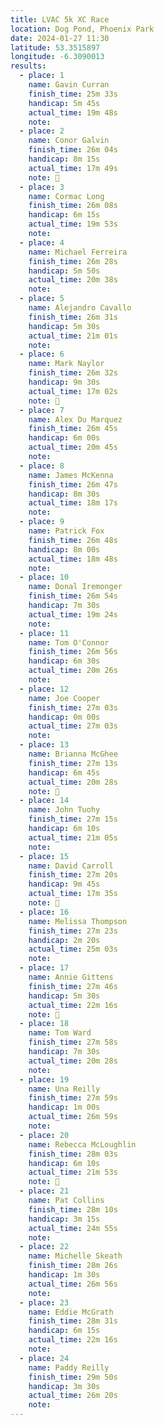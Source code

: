 ```yaml
---
title: LVAC 5k XC Race
location: Dog Pond, Phoenix Park
date: 2024-01-27 11:30
latitude: 53.3515897
longitude: -6.3090013
results:
  - place: 1
    name: Gavin Curran
    finish_time: 25m 33s
    handicap: 5m 45s
    actual_time: 19m 48s
    note:
  - place: 2
    name: Conor Galvin
    finish_time: 26m 04s
    handicap: 8m 15s
    actual_time: 17m 49s
    note: 🥉
  - place: 3
    name: Cormac Long
    finish_time: 26m 08s
    handicap: 6m 15s
    actual_time: 19m 53s
    note:
  - place: 4
    name: Michael Ferreira
    finish_time: 26m 28s
    handicap: 5m 50s
    actual_time: 20m 38s
    note:
  - place: 5
    name: Alejandro Cavallo
    finish_time: 26m 31s
    handicap: 5m 30s
    actual_time: 21m 01s
    note:
  - place: 6
    name: Mark Naylor
    finish_time: 26m 32s
    handicap: 9m 30s
    actual_time: 17m 02s
    note: 🥇
  - place: 7
    name: Alex Du Marquez
    finish_time: 26m 45s
    handicap: 6m 00s
    actual_time: 20m 45s
    note:
  - place: 8
    name: James McKenna
    finish_time: 26m 47s
    handicap: 8m 30s
    actual_time: 18m 17s
    note:
  - place: 9
    name: Patrick Fox
    finish_time: 26m 48s
    handicap: 8m 00s
    actual_time: 18m 48s
    note:
  - place: 10
    name: Donal Iremonger
    finish_time: 26m 54s
    handicap: 7m 30s
    actual_time: 19m 24s
    note:
  - place: 11
    name: Tom O'Connor
    finish_time: 26m 56s
    handicap: 6m 30s
    actual_time: 20m 26s
    note:
  - place: 12
    name: Joe Cooper
    finish_time: 27m 03s
    handicap: 0m 00s
    actual_time: 27m 03s
    note:
  - place: 13
    name: Brianna McGhee
    finish_time: 27m 13s
    handicap: 6m 45s
    actual_time: 20m 28s
    note: 🥇
  - place: 14
    name: John Tuohy 
    finish_time: 27m 15s
    handicap: 6m 10s
    actual_time: 21m 05s
    note:
  - place: 15
    name: David Carroll
    finish_time: 27m 20s
    handicap: 9m 45s
    actual_time: 17m 35s
    note: 🥈
  - place: 16
    name: Melissa Thompson
    finish_time: 27m 23s
    handicap: 2m 20s
    actual_time: 25m 03s
    note:
  - place: 17
    name: Annie Gittens
    finish_time: 27m 46s
    handicap: 5m 30s
    actual_time: 22m 16s
    note: 🥉
  - place: 18
    name: Tom Ward
    finish_time: 27m 58s
    handicap: 7m 30s
    actual_time: 20m 28s
    note:
  - place: 19
    name: Una Reilly
    finish_time: 27m 59s
    handicap: 1m 00s
    actual_time: 26m 59s
    note:
  - place: 20
    name: Rebecca McLoughlin
    finish_time: 28m 03s
    handicap: 6m 10s
    actual_time: 21m 53s
    note: 🥈
  - place: 21
    name: Pat Collins
    finish_time: 28m 10s
    handicap: 3m 15s
    actual_time: 24m 55s
    note:
  - place: 22
    name: Michelle Skeath
    finish_time: 28m 26s
    handicap: 1m 30s
    actual_time: 26m 56s
    note:
  - place: 23
    name: Eddie McGrath
    finish_time: 28m 31s
    handicap: 6m 15s
    actual_time: 22m 16s
    note:
  - place: 24
    name: Paddy Reilly
    finish_time: 29m 50s
    handicap: 3m 30s
    actual_time: 26m 20s
    note:
---
```

